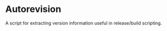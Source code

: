Autorevision
============

A script for extracting version information useful in release/build scripting.